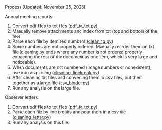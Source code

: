 Process (Updated: November 25, 2023)

Annual meeting reports

1. Convert pdf files to txt files ([pdf_to_txt.py](code/pdf_to_txt.py))
2. Manually remove attachments and index from txt (top and bottom of the file)
3. Parse each file by itemized numbers ([cleaning.py](code/cleaning.py))
4. Some numbers are not properly ordered. Manually reorder them on txt file (cleaning.py ends where any number is not ordered properly, extracting the rest of the document as one item, which is very large and noticeable).
5. When documents are not numbered (image numbers or nonexistent), use \n\n as parsing ([cleaning_linebreak.py](code/cleaning_linebreak.py))
6. After cleaning txt files and converting them to csv files, put them together as a large file ([csv_binder.py](code/csv_binder.py))
7. Run any analysis on the large file.

Observer letters

1. Convert pdf files to txt files ([pdf_to_txt.py](code/pdf_to_txt.py))
2. Parse each file by line breaks and pout them in a csv file ([cleaning_letter.py](code/cleaning_letter.py))
3. Run any analysis on this file.